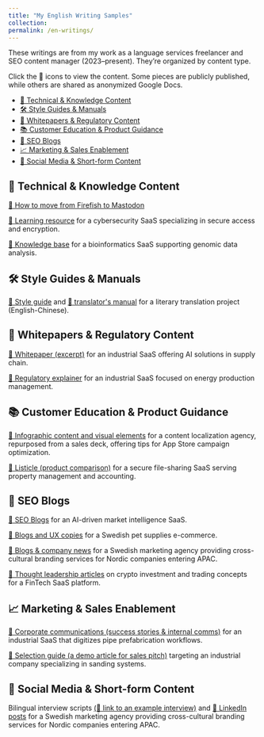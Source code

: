 ```yaml
---
title: "My English Writing Samples"
collection: 
permalink: /en-writings/
---
```


These writings are from my work as a language services freelancer and SEO content manager (2023–present). They’re organized by content type.

Click the 🔗 icons to view the content. Some pieces are publicly published, while others are shared as anonymized Google Docs.

- [📘 Technical \& Knowledge Content](#-technical--knowledge-content)
- [🛠 Style Guides \& Manuals](#-style-guides--manuals)
- [📄 Whitepapers \& Regulatory Content](#-whitepapers--regulatory-content)
- [📚 Customer Education \& Product Guidance](#-customer-education--product-guidance)
- [📝 SEO Blogs](#-seo-blogs)
- [📈 Marketing \& Sales Enablement](#-marketing--sales-enablement)
- [🎤 Social Media \& Short-form Content](#-social-media--short-form-content)

## 📘 Technical & Knowledge Content

[🔗 How to move from Firefish to Mastodon](https://docs.google.com/document/d/1QocSe5gfRl4zlNgUU8wpYd5llYD7efIS_vOo4rz1frY/edit?usp=sharing)

[🔗 Learning resource](https://www.ssh.com/academy/operational-technology/ot-ics-scada-explained-simplifying-complex-industrial-systems) for a cybersecurity SaaS specializing in secure access and encryption.

[🔗 Knowledge base](https://www.euformatics.com/blog-post/clinical-genomics-a-key-component-of-modern-healthcare) for a bioinformatics SaaS supporting genomic data analysis.

## 🛠 Style Guides & Manuals
[🔗 Style guide](https://docs.google.com/document/d/1gcy-KcccofcmZydpRgd4rNWzWRCYEr8M65fUEoYrmWs/edit?usp=sharing) and [🔗 translator's manual](https://docs.google.com/document/d/1ICSjKrDdlA9Si2_fckHHI2LJ7Zlnmmjo0ALJuXIq4wU/edit?usp=sharing) for a literary translation project (English-Chinese).

## 📄 Whitepapers & Regulatory Content

[🔗 Whitepaper (excerpt)](https://docs.google.com/document/d/1gYEwf1mF0QwETRrmxTtHuvQ96hfSEWBfDWmdR2MaDoc/edit?usp=sharing) for an industrial SaaS offering AI solutions in supply chain.

[🔗 Regulatory explainer](https://blog.pinja.com/what-is-the-eudr-a-breakdown-of-its-main-requirements-and-impact) for an industrial SaaS focused on energy production management.


## 📚 Customer Education & Product Guidance

[🔗 Infographic content and visual elements](https://docs.google.com/document/d/1p8JEIiz56UhvSnDL1zT83B1DSzuvkly7eNW9wH1AqNw/edit?usp=sharing) for a content localization agency, repurposed from a sales deck, offering tips for App Store campaign optimization.  

[🔗 Listicle (product comparison)](https://www.osuria.com/blog/looking-for-dropbox-alternative-secure-data-with-osuria/) for a secure file-sharing SaaS serving property management and accounting.

## 📝 SEO Blogs

[🔗 SEO Blogs](https://valonaintelligence.com/resources/blog/strategists-toolkit-proven-strategic-foresight-methods-for-uncertain-times) for an AI-driven market intelligence SaaS.

[🔗 Blogs and UX copies](https://www.allfluffy.com/) for a Swedish pet supplies e-commerce.

[🔗 Blogs & company news](https://www.brandsbeyond.co/blog) for a Swedish marketing agency providing cross-cultural branding services for Nordic companies entering APAC.  

[🔗 Thought leadership articles](https://docs.google.com/document/d/10RQ0su9Q-F5dMztKsQk07i7scIX5VI-7ZiWxU5miivs/edit?usp=sharing) on crypto investment and trading concepts for a FinTech SaaS platform. 

## 📈 Marketing & Sales Enablement 

[🔗 Corporate communications (success stories & internal comms)](https://pipecloud.fi/ideal-welders-and-pipecloud-boosting-precision-in-pipe-fabrication/) for an industrial SaaS that digitizes pipe prefabrication workflows. 

[🔗 Selection guide (a demo article for sales pitch)](https://docs.google.com/document/d/1N0JpGozNqEe8BQKpMEfoBHbQwiBpwR1phLsU7c73Fz0/edit?usp=sharing) targeting an industrial company specializing in sanding systems.

## 🎤 Social Media & Short-form Content

Bilingual interview scripts [(🔗 link to an example interview)](https://www.youtube.com/watch?v=cYmwpTscpYA) and [🔗 LinkedIn posts](https://www.linkedin.com/company/106906376) for a Swedish marketing agency providing cross-cultural branding services for Nordic companies entering APAC.   